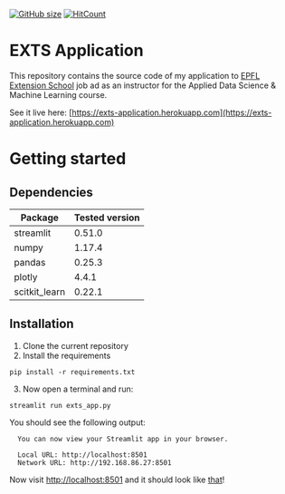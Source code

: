 [![GitHub size](https://github-size-badge.herokuapp.com/arnaudmiribel/exts_application.svg)](https://github.com/arnaudmiribel/exts_application/archive/master.zip)
[![HitCount](http://hits.dwyl.com/arnaudmiribel/exts_application.svg)](http://hits.dwyl.com/arnaudmiribel/exts_application)


# EXTS Application

This repository contains the source code of my application to [EPFL Extension School](https://www.extensionschool.ch/) job ad as an instructor for the Applied Data Science & Machine Learning course.

See it live here: [https://exts-application.herokuapp.com](https://exts-application.herokuapp.com)

# Getting started

## Dependencies

| Package                                   | Tested version |
|-------------------------------------------|----------------|
| streamlit                                 | 0.51.0         |
| numpy                                     | 1.17.4         |
| pandas                                    | 0.25.3         |
| plotly                                    | 4.4.1          |
| scitkit_learn                             | 0.22.1         |

## Installation

1. Clone the current repository
2. Install the requirements

```
pip install -r requirements.txt
```

3. Now open a terminal and run:

```
streamlit run exts_app.py
```

You should see the following output:
```
  You can now view your Streamlit app in your browser.

  Local URL: http://localhost:8501
  Network URL: http://192.168.86.27:8501
```

Now visit [http://localhost:8501](http://localhost:8501) and it should look like [that](exts-application.herokuapp.com)!